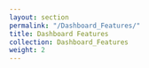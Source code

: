 ```yaml
---
layout: section
permalink: "/Dashboard_Features/"
title: Dashboard Features
collection: Dashboard_Features
weight: 2
---
```

